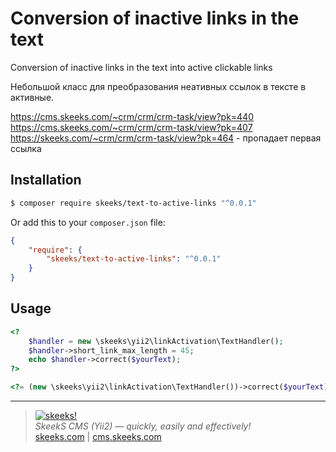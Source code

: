 Conversion of inactive links in the text
================

Conversion of inactive links in the text into active clickable links

Небольшой класс для преобразования неативных ссылок в тексте в активные.

https://cms.skeeks.com/~crm/crm/crm-task/view?pk=440
https://cms.skeeks.com/~crm/crm/crm-task/view?pk=407
https://skeeks.com/~crm/crm/crm-task/view?pk=464 - пропадает первая ссылка

Installation
------------

```sh
$ composer require skeeks/text-to-active-links "^0.0.1"
```

Or add this to your `composer.json` file:

```json
{
    "require": {
        "skeeks/text-to-active-links": "^0.0.1"
    }
}
```

Usage
-----

```php
<?
    $handler = new \skeeks\yii2\linkActivation\TextHandler();
    $handler->short_link_max_length = 45;
    echo $handler->correct($yourText);
?>
```

```php
<?= (new \skeeks\yii2\linkActivation\TextHandler())->correct($yourText); ?>
```
___

> [![skeeks!](https://skeeks.com/img/logo/logo-no-title-80px.png)](https://skeeks.com)  
<i>SkeekS CMS (Yii2) — quickly, easily and effectively!</i>  
[skeeks.com](https://skeeks.com) | [cms.skeeks.com](https://cms.skeeks.com)

